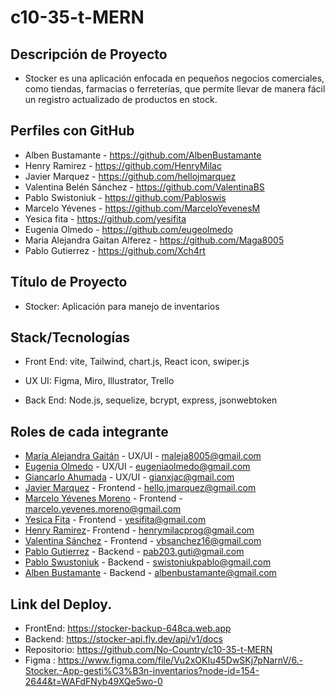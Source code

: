 # c10-35-t-MERN

## Descripción de Proyecto

- Stocker es una aplicación enfocada en pequeños negocios comerciales, como tiendas, farmacias o ferreterías, que permite llevar de manera fácil un registro actualizado de productos en stock.

## Perfiles con GitHub

- Alben Bustamante - https://github.com/AlbenBustamante
- Henry Ramirez - https://github.com/HenryMilac
- Javier Marquez - https://github.com/hellojmarquez
- Valentina Belén Sánchez - https://github.com/ValentinaBS
- Pablo Swistoniuk - https://github.com/Pabloswis
- Marcelo Yévenes - https://github.com/MarceloYevenesM
- Yesica fita - https://github.com/yesifita
- Eugenia Olmedo - https://github.com/eugeolmedo
- Maria Alejandra Gaitan Alferez - https://github.com/Maga8005
- Pablo Gutierrez - https://github.com/Xch4rt

## Título de Proyecto

- Stocker: Aplicación para manejo de inventarios

## Stack/Tecnologías

- Front End: vite, Tailwind, chart.js, React icon, swiper.js

- UX UI: Figma, Miro, Illustrator, Trello

- Back End: Node.js, sequelize, bcrypt, express, jsonwebtoken

## Roles de cada integrante

- [María Alejandra Gaitán](https://www.linkedin.com/in/malejandragaitana) - UX/UI - maleja8005@gmail.com
- [Eugenia Olmedo](https://www.linkedin.com/in/eugenia-olmedo-8b665740/) - UX/UI - eugeniaolmedo@gmail.com
- [Giancarlo Ahumada](https://www.linkedin.com/in/gianxjac) - UX/UI - gianxjac@gmail.com
- [Javier Marquez](https://www.linkedin.com/mwlite/in/javier-marquez-web-front-end) - Frontend - hello.jmarquez@gmail.com
- [Marcelo Yévenes Moreno](https://www.linkedin.com/in/marcelo-y%C3%A9venes-moreno) - Frontend - marcelo.yevenes.moreno@gmail.com
- [Yesica Fita](https://www.linkedin.com/in/yesica-fita-0aa447245) - Frontend - yesifita@gmail.com
- [Henry Ramirez]()- Frontend - henrymilacprog@gmail.com
- [Valentina Sánchez](https://www.linkedin.com/in/valentina-belen-sanchez) - Frontend - vbsanchez16@gmail.com
- [Pablo Gutierrez](https://www.linkedin.com/in/pablo-gutierrez-dev/recent-activity/all/) - Backend - pab203.guti@gmail.com
- [Pablo Swustoniuk](https://www.linkedin.com/in/pablo-swistoniuk) - Backend - swistoniukpablo@gmail.com
- [Alben Bustamante](https://www.linkedin.com/in/alben-bustamante) - Backend - albenbustamante@gmail.com

## Link del Deploy.

- FrontEnd: https://stocker-backup-648ca.web.app
- Backend: https://stocker-api.fly.dev/api/v1/docs
- Repositorio: https://github.com/No-Country/c10-35-t-MERN
- Figma : https://www.figma.com/file/Vu2xOKIu45DwSKj7pNarnV/6.-Stocker.-App-gesti%C3%B3n-inventarios?node-id=154-2644&t=WAFdFNyb49XQe5wo-0
